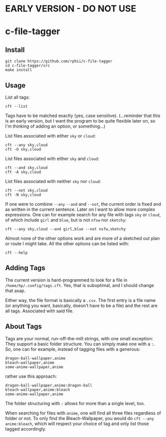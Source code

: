 # EARLY VERSION - DO NOT USE

# c-file-tagger

## Install

    git clone https://github.com/rphii/c-file-tagger
    cd c-file-tagger/src
    make install

## Usage

List all tags:

    cft --list

Tags have to be matched exactly (yes, case sensitive). (...reminder that this is an early version,
but I want the program to be quite flexible later on, so I'm thinking of adding an option, or
something...)

List files associated with either `sky` or `cloud`:

    cft --any sky,cloud
    cft -O sky,cloud

List files associated with either `sky` and `cloud`:

    cft --and sky,cloud
    cft -A sky,cloud

List files associated with neither `sky` nor `cloud`:

    cft --not sky,cloud
    cft -N sky,cloud

If one were to combine `--any` `--and` and `--not`, the current order is fixed and as written in the
current sentence. Later on I want to allow more complex expressions. One can for example search for
any file with tags `sky` or `cloud`, of which include `girl` and `blue`, but is not `nfsw` nor
`sketchy`:

    cft --any sky,cloud --and girl,blue --not nsfw,sketchy

Almost none of the other options work and are more of a sketched out plan or route I might take. All
the other options can be listed with:

    cft --help

## Adding Tags

The current version is hard-programmed to look for a file in `/home/hp/.config/tags.cft`.
Yes, that is suboptimal, and I should change that asap.

Either way, the file format is basically a `.csv`. The first entry is a file name (or anything you
want, basically, doesn't have to be a file) and the rest are all tags. Associated with said file.

## About Tags

Tags are your normal, run-off-the-mill strings, with one small exception: They support a basic
folder structure. You can simply make one with a `:`. So, one can for example, instead of tagging
files with a generous:

    dragon-ball-wallpaper,anime
    bleach-wallpaper,anime
    some-anime-wallpaper,anime

rather use this approach:

    dragon-ball-wallpaper,anime:dragon-ball
    bleach-wallpaper,anime:bleach
    some-anime-wallpaper,anime

The folder structuring with `:` allows for more than a single level, too.

When searching for files with `anime`, one will find all three files regardless of folder or not.
To only find the Bleach-Wallpaper, you would do `cft --any anime:bleach`, which will respect your
choice of tag and only list those tagged accordingly.

